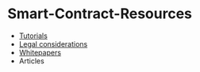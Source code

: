# Smart-Contract-Resources

- [Tutorials](https://github.com/ErichDylus/Smart-Contract-Resources/blob/master/Build.md)
- [Legal considerations](https://github.com/ErichDylus/Smart-Contract-Resources/blob/master/Legal.md)
- [Whitepapers](https://github.com/ErichDylus/Smart-Contract-Resources/blob/master/Whitepapers.md)
- Articles
